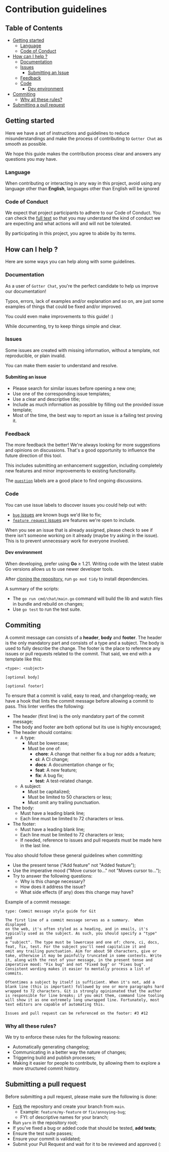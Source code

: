 # Contribution guidelines

## Table of Contents

- [Getting started](#getting-started)
  - [Language](#language)
  - [Code of Conduct](#code-of-conduct)
- [How can I help ?](#how-can-i-help)
  - [Documentation](#documentation)
  - [Issues](#issues)
    - [Submitting an Issue](#submitting-an-issue)
  - [Feedback](#feedback)
  - [Code](#code)
    - [Dev environment](#dev-environment)
- [Commiting](#commiting)
  - [Why all these rules?](#why-all-these-rules)
- [Submitting a pull request](#submitting-a-pull-request)

## Getting started

Here we have a set of instructions and guidelines to reduce misunderstandings and make the process of contributing to `Gotter Chat` as smooth as possible.

We hope this guide makes the contribution process clear and answers any questions you may have.

### Language

When contributing or interacting in any way in this project, avoid using any language other than **English**, languages other than English will be ignored

### Code of Conduct

We expect that project participants to adhere to our Code of Conduct. You can check the [full text](CODE_OF_CONDUCT.md) so that you may understand the kind of conduct we are expecting and what actions will and will not be tolerated.

By participating in this project, you agree to abide by its terms.

## How can I help ?

Here are some ways you can help along with some guidelines.

### Documentation

As a user of `Gotter Chat`, you're the perfect candidate to help us improve our documentation!

Typos, errors, lack of examples and/or explanation and so on, are just some examples of things that could be fixed and/or improved.

You could even make improvements to this guide! :)

While documenting, try to keep things simple and clear.

### Issues

Some issues are created with missing information, without a template, not reproducible, or plain
invalid.

You can make them easier to understand and resolve.

#### Submiting an issue

- Please search for similar issues before opening a new one;
- Use one of the corresponding issue templates;
- Use a clear and descriptive title;
- Include as much information as possible by filling out the provided issue template;
- Most of the time, the best way to report an issue is a failing test proving it.

### Feedback

The more feedback the better! We're always looking for more suggestions and opinions on discussions. That's a good opportunity to influence the future direction of this tool.

This includes submitting an enhancement suggestion, including completely new features and minor improvements to existing functionality.

The [`question`](https://github.com/joaovds/gotterChat-backend/labels/question%20or%20discussion) labels are a good place to find ongoing discussions.

### Code

You can use issue labels to discover issues you could help out with:

- [`bug` issues](https://github.com/joaovds/gotterChat-backend/labels/bug)
  are known bugs we'd like to fix;
- [`feature request` issues](https://github.com/joaovds/gotterChat-backend/labels/feature%20request)
  are features we're open to include.

When you see an issue that is already assigned, please check to see if there isn't someone working on it already (maybe try asking in the issue). This is to prevent unnecessary work for everyone involved.

#### Dev environment

When developing, prefer using **Go** ≥ 1.21. Writing code with the latest stable Go versions allows us to use newer developer tools.

After [cloning the repository](https://help.github.com/articles/cloning-a-repository/), run `go mod tidy` to install dependencies.

A summary of the scripts:

- The `go run cmd/chat/main.go` command will build the lib and watch files in bundle and rebuild on changes;
- Use `go test` to run the test suite.

<!-- add here the new scripts -->

## Commiting

A commit message can consists of a **header**, **body** and **footer**. The header is the only mandatory part and consists of a type and a subject. The body is used to fully describe the change. The footer is the place to reference any issues or pull requests related to the commit. That said, we end with a template like this:

```
<type>: <subject>

[optional body]

[optional footer]
```

To ensure that a commit is valid, easy to read, and changelog-ready, we have a hook that lints the commit message before allowing a commit to pass. This linter verifies the following:

- The header (first line) is the only mandatory part of the commit message;
- The body and footer are both optional but its use is highly encouraged;
- The header should contains:
  - A type:
    - Must be lowercase;
    - Must be one of:
      - **chore**: A change that neither fix a bug nor adds a feature;
      - **ci**: A CI change;
      - **docs**: A documentation change or fix;
      - **feat**: A new feature;
      - **fix**: A bug fix;
      - **test**: A test-related change.
  - A subject:
    - Must be capitalized;
    - Must be limited to 50 characters or less;
    - Must omit any trailing punctuation.
- The body:
  - Must have a leading blank line;
  - Each line must be limited to 72 characters or less.
- The footer:
  - Must have a leading blank line;
  - Each line must be limited to 72 characters or less;
  - If needed, reference to issues and pull requests must be made here in the last line.

You also should follow these general guidelines when committing:

- Use the present tense ("Add feature" not "Added feature");
- Use the imperative mood ("Move cursor to..." not "Moves cursor to...");
- Try to answer the following questions:
  - Why is this change necessary?
  - How does it address the issue?
  - What side effects (if any) does this change may have?

Example of a commit message:

```
type: Commit message style guide for Git

The first line of a commit message serves as a summary.  When displayed
on the web, it's often styled as a heading, and in emails, it's
typically used as the subject. As such, you should specify a "type" and
a "subject". The type must be lowercase and one of: chore, ci, docs,
feat, fix, test. For the subject you'll need capitalize it and
omit any trailing punctuation. Aim for about 50 characters, give or
take, otherwise it may be painfully truncated in some contexts. Write
it, along with the rest of your message, in the present tense and
imperative mood: "Fix bug" and not "Fixed bug" or "Fixes bug".
Consistent wording makes it easier to mentally process a list of
commits.

Oftentimes a subject by itself is sufficient. When it's not, add a
blank line (this is important) followed by one or more paragraphs hard
wrapped to 72 characters. Git is strongly opinionated that the author
is responsible for line breaks; if you omit them, command line tooling
will show it as one extremely long unwrapped line. Fortunately, most
text editors are capable of automating this.

Issues and pull request can be referenced on the footer: #3 #12
```

### Why all these rules?

We try to enforce these rules for the following reasons:

- Automatically generating changelog;
- Communicating in a better way the nature of changes;
- Triggering build and publish processes;
- Making it easier for people to contribute, by allowing them to explore a more structured commit history.

## Submitting a pull request

Before submitting a pull request, please make sure the following is done:

- [Fork](https://help.github.com/en/articles/fork-a-repo) the repository and create your branch from `main`.
  - Example: `feature/my-feature` or `fix/annoying-bug`;
  - FYI: of descriptive names for your branch;
- Run `yarn` in the repository root;
- If you’ve fixed a bug or added code that should be tested, **add tests**;
- Ensure the test suite passes;
- Ensure your commit is validated;
- Submit your Pull Request and wait for it to be reviewed and approved (:

